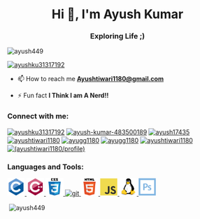 <h1 align="center">Hi 👋, I'm Ayush Kumar</h1>
<h3 align="center">Exploring Life ;)</h3>

<p align="left"> <img src="https://komarev.com/ghpvc/?username=ayush449&label=Profile%20views&color=0e75b6&style=flat" alt="ayush449" /> </p>

<p align="left"> <a href="https://twitter.com/ayushku31317192" target="blank"><img src="https://img.shields.io/twitter/follow/ayushku31317192?logo=twitter&style=for-the-badge" alt="ayushku31317192" /></a> </p>

- 📫 How to reach me **Ayushtiwari1180@gmail.com**

- ⚡ Fun fact **I Think I am A Nerd!!**

<h3 align="left">Connect with me:</h3>
<p align="left">
<a href="https://twitter.com/ayushku31317192" target="blank"><img align="center" src="https://raw.githubusercontent.com/rahuldkjain/github-profile-readme-generator/master/src/images/icons/Social/twitter.svg" alt="ayushku31317192" height="30" width="40" /></a>
<a href="https://linkedin.com/in/ayush-kumar-483500189" target="blank"><img align="center" src="https://raw.githubusercontent.com/rahuldkjain/github-profile-readme-generator/master/src/images/icons/Social/linked-in-alt.svg" alt="ayush-kumar-483500189" height="30" width="40" /></a>
<a href="https://www.codechef.com/users/ayush17435" target="blank"><img align="center" src="https://cdn.jsdelivr.net/npm/simple-icons@3.1.0/icons/codechef.svg" alt="ayush17435" height="30" width="40" /></a>
<a href="https://www.hackerrank.com/ayushtiwari1180" target="blank"><img align="center" src="https://raw.githubusercontent.com/rahuldkjain/github-profile-readme-generator/master/src/images/icons/Social/hackerrank.svg" alt="ayushtiwari1180" height="30" width="40" /></a>
<a href="https://codeforces.com/profile/ayugg1180" target="blank"><img align="center" src="https://cdn.jsdelivr.net/npm/simple-icons@3.0.1/icons/codeforces.svg" alt="ayugg1180" height="30" width="40" /></a>
<a href="https://www.leetcode.com/ayugg1180" target="blank"><img align="center" src="https://raw.githubusercontent.com/rahuldkjain/github-profile-readme-generator/master/src/images/icons/Social/leet-code.svg" alt="ayugg1180" height="30" width="40" /></a>
<a href="https://www.hackerearth.com/ayushtiwari1180" target="blank"><img align="center" src="https://raw.githubusercontent.com/rahuldkjain/github-profile-readme-generator/master/src/images/icons/Social/hackerearth.svg" alt="ayushtiwari1180" height="30" width="40" /></a>
<a href="https://auth.geeksforgeeks.org/user/(ayushtiwari1180/profile)" target="blank"><img align="center" src="https://raw.githubusercontent.com/rahuldkjain/github-profile-readme-generator/master/src/images/icons/Social/geeks-for-geeks.svg" alt="(ayushtiwari1180/profile)" height="30" width="40" /></a>
</p>

<h3 align="left">Languages and Tools:</h3>
<p align="left"> <a href="https://www.cprogramming.com/" target="_blank"> <img src="https://raw.githubusercontent.com/devicons/devicon/master/icons/c/c-original.svg" alt="c" width="40" height="40"/> </a> <a href="https://www.w3schools.com/cpp/" target="_blank"> <img src="https://raw.githubusercontent.com/devicons/devicon/master/icons/cplusplus/cplusplus-original.svg" alt="cplusplus" width="40" height="40"/> </a> <a href="https://www.w3schools.com/css/" target="_blank"> <img src="https://raw.githubusercontent.com/devicons/devicon/master/icons/css3/css3-original-wordmark.svg" alt="css3" width="40" height="40"/> </a> <a href="https://git-scm.com/" target="_blank"> <img src="https://www.vectorlogo.zone/logos/git-scm/git-scm-icon.svg" alt="git" width="40" height="40"/> </a> <a href="https://www.w3.org/html/" target="_blank"> <img src="https://raw.githubusercontent.com/devicons/devicon/master/icons/html5/html5-original-wordmark.svg" alt="html5" width="40" height="40"/> </a> <a href="https://developer.mozilla.org/en-US/docs/Web/JavaScript" target="_blank"> <img src="https://raw.githubusercontent.com/devicons/devicon/master/icons/javascript/javascript-original.svg" alt="javascript" width="40" height="40"/> </a> <a href="https://www.linux.org/" target="_blank"> <img src="https://raw.githubusercontent.com/devicons/devicon/master/icons/linux/linux-original.svg" alt="linux" width="40" height="40"/> </a> <a href="https://www.photoshop.com/en" target="_blank"> <img src="https://raw.githubusercontent.com/devicons/devicon/master/icons/photoshop/photoshop-line.svg" alt="photoshop" width="40" height="40"/> </a> </p>

<p>&nbsp;<img align="center" src="https://github-readme-stats.vercel.app/api?username=ayush449&show_icons=true&locale=en" alt="ayush449" /></p>
